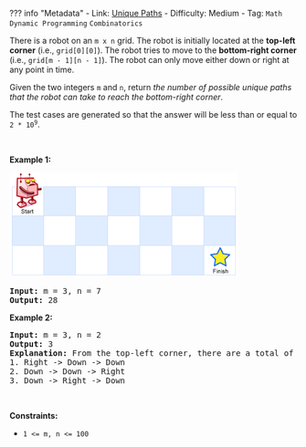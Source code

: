 
??? info "Metadata"
    - Link: [Unique Paths](https://leetcode.com/problems/unique-paths)
    - Difficulty: Medium
    - Tag: `Math` `Dynamic Programming` `Combinatorics`

<p>There is a robot on an <code>m x n</code> grid. The robot is initially located at the <strong>top-left corner</strong> (i.e., <code>grid[0][0]</code>). The robot tries to move to the <strong>bottom-right corner</strong> (i.e., <code>grid[m - 1][n - 1]</code>). The robot can only move either down or right at any point in time.</p>

<p>Given the two integers <code>m</code> and <code>n</code>, return <em>the number of possible unique paths that the robot can take to reach the bottom-right corner</em>.</p>

<p>The test cases are generated so that the answer will be less than or equal to <code>2 * 10<sup>9</sup></code>.</p>

<p>&nbsp;</p>
<p><strong>Example 1:</strong></p>
<img src="problem-assets/https:--assets.leetcode.com-uploads-2018-10-22-robot_maze.png" style="width: 400px; height: 183px;" />
<pre>
<strong>Input:</strong> m = 3, n = 7
<strong>Output:</strong> 28
</pre>

<p><strong>Example 2:</strong></p>

<pre>
<strong>Input:</strong> m = 3, n = 2
<strong>Output:</strong> 3
<strong>Explanation:</strong> From the top-left corner, there are a total of 3 ways to reach the bottom-right corner:
1. Right -&gt; Down -&gt; Down
2. Down -&gt; Down -&gt; Right
3. Down -&gt; Right -&gt; Down
</pre>

<p>&nbsp;</p>
<p><strong>Constraints:</strong></p>

<ul>
	<li><code>1 &lt;= m, n &lt;= 100</code></li>
</ul>
